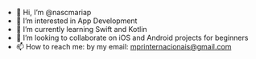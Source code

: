 - 👋 Hi, I’m @nascmariap
- 👀 I’m interested in App Development
- 🌱 I’m currently learning Swift and Kotlin
- 💞️ I’m looking to collaborate on iOS and Android projects for beginners
- 📫 How to reach me: by my email: mprinternacionais@gmail.com

<!---
nascmariap/nascmariap is a ✨ special ✨ repository because its `README.md` (this file) appears on your GitHub profile.
You can click the Preview link to take a look at your changes.
--->
